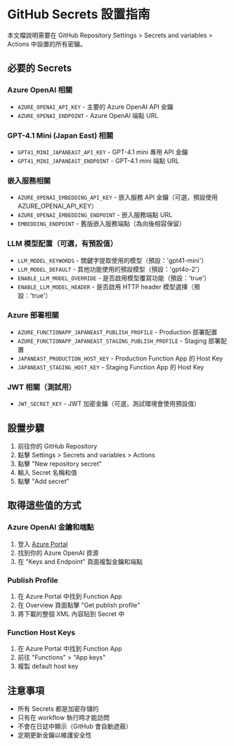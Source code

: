 # GitHub Secrets 設置指南

本文檔說明需要在 GitHub Repository Settings > Secrets and variables > Actions 中設置的所有密鑰。

## 必要的 Secrets

### Azure OpenAI 相關
- `AZURE_OPENAI_API_KEY` - 主要的 Azure OpenAI API 金鑰
- `AZURE_OPENAI_ENDPOINT` - Azure OpenAI 端點 URL

### GPT-4.1 Mini (Japan East) 相關
- `GPT41_MINI_JAPANEAST_API_KEY` - GPT-4.1 mini 專用 API 金鑰
- `GPT41_MINI_JAPANEAST_ENDPOINT` - GPT-4.1 mini 端點 URL

### 嵌入服務相關
- `AZURE_OPENAI_EMBEDDING_API_KEY` - 嵌入服務 API 金鑰（可選，預設使用 AZURE_OPENAI_API_KEY）
- `AZURE_OPENAI_EMBEDDING_ENDPOINT` - 嵌入服務端點 URL
- `EMBEDDING_ENDPOINT` - 舊版嵌入服務端點（為向後相容保留）

### LLM 模型配置（可選，有預設值）
- `LLM_MODEL_KEYWORDS` - 關鍵字提取使用的模型（預設：'gpt41-mini'）
- `LLM_MODEL_DEFAULT` - 其他功能使用的預設模型（預設：'gpt4o-2'）
- `ENABLE_LLM_MODEL_OVERRIDE` - 是否啟用模型覆寫功能（預設：'true'）
- `ENABLE_LLM_MODEL_HEADER` - 是否啟用 HTTP header 模型選擇（預設：'true'）

### Azure 部署相關
- `AZURE_FUNCTIONAPP_JAPANEAST_PUBLISH_PROFILE` - Production 部署配置
- `AZURE_FUNCTIONAPP_JAPANEAST_STAGING_PUBLISH_PROFILE` - Staging 部署配置
- `JAPANEAST_PRODUCTION_HOST_KEY` - Production Function App 的 Host Key
- `JAPANEAST_STAGING_HOST_KEY` - Staging Function App 的 Host Key

### JWT 相關（測試用）
- `JWT_SECRET_KEY` - JWT 加密金鑰（可選，測試環境會使用預設值）

## 設置步驟

1. 前往你的 GitHub Repository
2. 點擊 Settings > Secrets and variables > Actions
3. 點擊 "New repository secret"
4. 輸入 Secret 名稱和值
5. 點擊 "Add secret"

## 取得這些值的方式

### Azure OpenAI 金鑰和端點
1. 登入 [Azure Portal](https://portal.azure.com)
2. 找到你的 Azure OpenAI 資源
3. 在 "Keys and Endpoint" 頁面複製金鑰和端點

### Publish Profile
1. 在 Azure Portal 中找到 Function App
2. 在 Overview 頁面點擊 "Get publish profile"
3. 將下載的整個 XML 內容貼到 Secret 中

### Function Host Keys
1. 在 Azure Portal 中找到 Function App
2. 前往 "Functions" > "App keys"
3. 複製 default host key

## 注意事項

- 所有 Secrets 都是加密存儲的
- 只有在 workflow 執行時才能訪問
- 不會在日誌中顯示（GitHub 會自動遮蔽）
- 定期更新金鑰以維護安全性